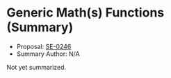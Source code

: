 # Generic Math(s) Functions (Summary)

* Proposal: [SE-0246](https://github.com/apple/swift-evolution/blob/main/proposals/0246-mathable.md)
* Summary Author: N/A

Not yet summarized.
